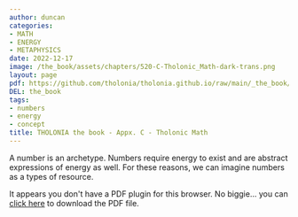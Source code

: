 ```yaml
---
author: duncan
categories:
- MATH
- ENERGY
- METAPHYSICS
date: 2022-12-17
image: /the_book/assets/chapters/520-C-Tholonic_Math-dark-trans.png
layout: page
pdf: https://github.com/tholonia/tholonia.github.io/raw/main/_the_book/assets/chapters/520-C-Tholonic_Math.pdf
DEL: the_book
tags:
- numbers
- energy
- concept
title: THOLONIA the book - Appx. C - Tholonic Math
---
```


A number is an archetype.   Numbers require energy to exist and are abstract expressions of energy as well.  For these reasons, we can imagine numbers as a types of resource.

<!--more-->

<object data='{{ page.pdf }}#zoom=100%' width='100%' height='1000' type='application/pdf'><p>It appears you don't have a PDF plugin for this browser. No biggie... you can <a href='{{ page.pdf }}'> click here</a> to download the PDF file.</p></object>